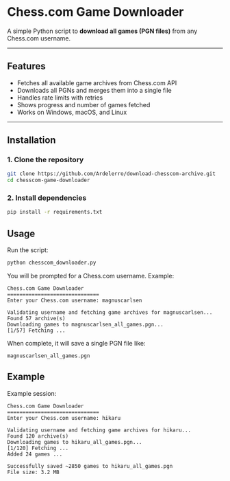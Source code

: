 # Chess.com Game Downloader

A simple Python script to **download all games (PGN files)** from any Chess.com username.

---

## Features

- Fetches all available game archives from Chess.com API
- Downloads all PGNs and merges them into a single file
- Handles rate limits with retries
- Shows progress and number of games fetched
- Works on Windows, macOS, and Linux

---

## Installation

### 1. Clone the repository

```bash
git clone https://github.com/Ardelerro/download-chesscom-archive.git
cd chesscom-game-downloader
```

### 2. Install dependencies

```bash
pip install -r requirements.txt
```

## Usage

Run the script:

```bash
python chesscom_downloader.py
```

You will be prompted for a Chess.com username. Example:

```
Chess.com Game Downloader
==============================
Enter your Chess.com username: magnuscarlsen

Validating username and fetching game archives for magnuscarlsen...
Found 57 archive(s)
Downloading games to magnuscarlsen_all_games.pgn...
[1/57] Fetching ...
```

When complete, it will save a single PGN file like:

```
magnuscarlsen_all_games.pgn
```

## Example

Example session:

```
Chess.com Game Downloader
==============================
Enter your Chess.com username: hikaru

Validating username and fetching game archives for hikaru...
Found 120 archive(s)
Downloading games to hikaru_all_games.pgn...
[1/120] Fetching ...
Added 24 games ...

Successfully saved ~2850 games to hikaru_all_games.pgn
File size: 3.2 MB
```
